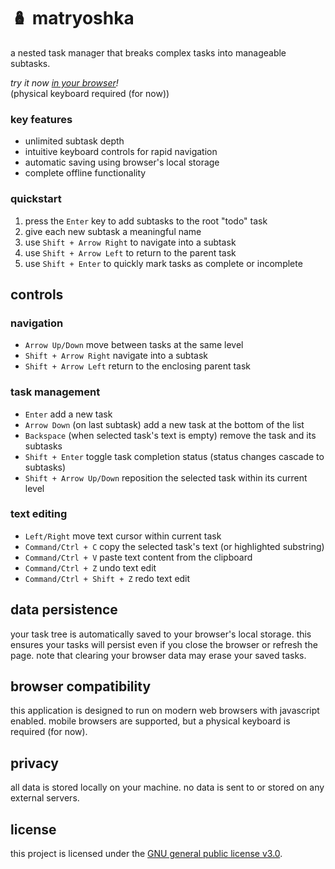 # 🪆 matryoshka

a nested task manager that breaks complex tasks into manageable subtasks.

<i>try it now <a href="https://hunterirving.github.io/matryoshka/">in your browser</a>!</i>
<br>(physical keyboard required (for now))

### key features
- unlimited subtask depth
- intuitive keyboard controls for rapid navigation
- automatic saving using browser's local storage
- complete offline functionality

### quickstart
1. press the `Enter` key to add subtasks to the root "todo" task
2. give each new subtask a meaningful name
3. use `Shift + Arrow Right` to navigate into a subtask
4. use `Shift + Arrow Left` to return to the parent task
5. use `Shift + Enter` to quickly mark tasks as complete or incomplete

## controls

### navigation
- `Arrow Up/Down` move between tasks at the same level
- `Shift + Arrow Right` navigate into a subtask
- `Shift + Arrow Left` return to the enclosing parent task

### task management
- `Enter` add a new task
- `Arrow Down` (on last subtask) add a new task at the bottom of the list
- `Backspace` (when selected task's text is empty) remove the task and its subtasks
- `Shift + Enter` toggle task completion status (status changes cascade to subtasks)
- `Shift + Arrow Up/Down` reposition the selected task within its current level

### text editing
- `Left/Right` move text cursor within current task
- `Command/Ctrl + C` copy the selected task's text (or highlighted substring)
- `Command/Ctrl + V` paste text content from the clipboard
- `Command/Ctrl + Z` undo text edit
- `Command/Ctrl + Shift + Z` redo text edit

## data persistence
your task tree is automatically saved to your browser's local storage. this ensures your tasks will persist even if you close the browser or refresh the page. note that clearing your browser data may erase your saved tasks.

## browser compatibility
this application is designed to run on modern web browsers with javascript enabled. mobile browsers are supported, but a physical keyboard is required (for now).

## privacy
all data is stored locally on your machine. no data is sent to or stored on any external servers.

## license
this project is licensed under the <a href="https://github.com/hunterirving/matryoshka/blob/main/LICENSE">GNU general public license v3.0</a>.